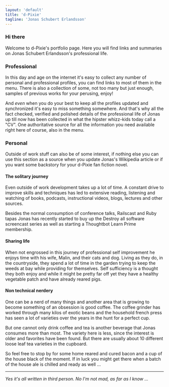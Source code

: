 ```yaml
---
layout: 'default'
title: 'd-Pixie'
tagline: 'Jonas Schubert Erlandsson'
---
```

### Hi there

Welcome to d-Pixie's portfolio page. Here you will find links and summaries on Jonas Schubert Erlandsson's professional life.

### Professional

In this day and age on the internet it's easy to collect any number of personal and professional profiles, you can find links to most of them in the menu. There is also a collection of some, not too many but just enough, samples of previous works for your perusing, enjoy!

And *even* when you do your best to keep all the profiles updated and synchronized it's easy to miss something somewhere. And that's why all the fact checked, verified and polished details of the professional life of Jonas up till now has been collected in what the hipster whizz-kids today call a "CV". One authoritative source for all the information you need available right here of course, also in the menu.

### Personal

Outside of work stuff can also be of some interest, if nothing else you can use this section as a source when you update Jonas's Wikipedia article or if you want some backstory for your d-Pixie fan fiction novel.

#### The solitary journey

Even outside of work development takes up a lot of time. A constant drive to improve skills and techniques has led to extensive reading, listening and watching of books, podcasts, instructional videos, blogs, lectures and other sources.

Besides the normal consumption of conference talks, Railscast and Ruby tapas Jonas has recently started to buy up the Destroy all software screencast series as well as starting a Thoughtbot Learn Prime membership.

#### Sharing life

When not engrossed in this journey of professional self improvement he enjoys time with his wife, Malin, and their cats and dog. Living as they do, in the countryside, they spend a lot of time in the garden trying to keep the weeds at bay while providing for themselves. Self sufficiency is a thought they both enjoy and while it might be pretty far off yet they have a healthy vegetable patch and have already reared pigs.

#### Non technical nerdery

One can be a nerd of many things and another area that is growing to become something of an obsession is good coffee. The coffee grinder has worked through many kilos of exotic beans and the household french press has seen a lot of varieties over the years in the hunt for a perfect cup.

But one cannot only drink coffee and tea is another beverage that Jonas consumes more than most. The variety here is less, since the interest is older and favorites have been found. But there are usually about 10 different loose leaf tea varieties in the cupboard.

So feel free to stop by for some home reared and cured bacon and a cup of the house black of the moment. If in luck you might get there when a batch of the house ale is chilled and ready as well ...

--------------

*Yes it's all written in third person. No I'm not mad, as far as I know ...*